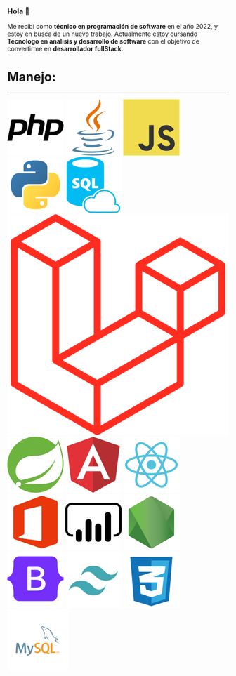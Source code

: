 ### Hola 👋
<link href="https://cdn.jsdelivr.net/npm/bootstrap@5.3.3/dist/css/bootstrap.min.css" rel="stylesheet" integrity="sha384-QWTKZyjpPEjISv5WaRU9OFeRpok6YctnYmDr5pNlyT2bRjXh0JMhjY6hW+ALEwIH" crossorigin="anonymous">





<!-- **jenry19/jenry19** is a ✨ _special_ ✨ repository because its `README.md` (this file) appears on your GitHub profile. -->
Me recibí como **técnico en programación de software** en el año 2022, y estoy en busca de un nuevo trabajo. Actualmente estoy cursando **Tecnologo en analisis y desarrollo de software** con el objetivo de convertirme en **desarrollador fullStack**.

<!-- Here are some ideas to get you started:

- 🔭 I’m currently working on ...
- 🌱 I’m currently learning ...
- 👯 I’m looking to collaborate on ...
- 🤔 I’m looking for help with ...
- 💬 Ask me about ...
- 📫 How to reach me: ...
- 😄 Pronouns: ...
- ⚡ Fun fact: ... -->

<h1>Manejo:</h1>
<hr>
<img src="lang/php.svg" alt="php"></img>  
<img src="lang/java.svg" alt="java"></img>
<img src="lang/javaScript.svg" alt="javaScript"></img>
<img src="lang/python.svg" alt="python"></img>
<img src="lang/sql.svg" alt="sql"></img>
<img src="lang/laravel.svg "alt="laravel"></img>
<img src="lang/springboot.svg "alt="springboot"></img>
<img src="lang/angular.svg "alt="angular"></img>
<img src="lang/react.svg "alt="react"></img>
<img src="lang/ofice.svg "alt="ofice"></img>
<img src="lang/powerbi.svg "alt="powerbi"></img>
<img src="lang/node.svg "alt="node"></img>
<img src="lang/bootstrap.svg "alt="bootstrap"></img>
<img src="lang/tailwind.svg "alt="tailwind"></img>
<img src="lang/css.svg "alt="css"></img>
<img src="lang/mysql.svg "alt="mysql"></img>





